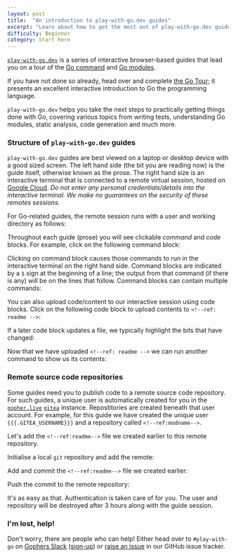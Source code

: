 ```yaml
---
layout: post
title:  "An introduction to play-with-go.dev guides"
excerpt: "Learn about how to get the most out of play-with-go.dev guides"
difficulty: Beginner
category: Start here
---
```


[`play-with-go.dev`](https://play-with-go.dev/) is a series of interactive browser-based guides that lead you on a tour
of the [Go command](https://golang.org/cmd/go/) and [Go modules](https://golang.org/ref/mod).

If you have not done so already, head over and complete [the Go Tour](https://tour.golang.org); it presents an excellent
interactive introduction to Go the programming language.

`play-with-go.dev` helps you take the next steps to practically getting things done with Go, covering various topics
from writing tests, understanding Go modules, static analysis, code generation and much more.

### Structure of `play-with-go.dev` guides

`play-with-go.dev` guides are best viewed on a laptop or desktop device with a good sized screen. The left hand side
(the bit you are reading now) is the guide itself, otherwise known as the prose. The right hand size is an interactive
terminal that is connected to a remote virtual session, hosted on [Google Cloud](https://cloud.google.com/). _Do not
enter any personal credentials/details into the interactive terminal. We make no guarantees on the security of these
remotes sessions._

For Go-related guides, the remote session runs with a user and working directory as follows:

<!--step: whoami-->

Throughout each guide (prose) you will see clickable _command_ and _code_ blocks. For example, click on the following
command block:

<!--step: echo_hello -->

Clicking on command block causes those commands to run in the interactive terminal on the right hand side. Command
blocks are indicated by a `$` sign at the beginning of a line; the output from that command (if there is any) will be on
the lines that follow. Command blocks can contain multiple commands:

<!--step: multiple_commands -->

You can also upload code/content to our interactive session using code blocks. Click on the following code block to
upload contents to `<!--ref: readme -->`:

<!--step: upload_readme -->

If a later code block updates a file, we typically highlight the bits that have changed:

<!--step: upload_readme_again -->

Now that we have uploaded `<!--ref: readme -->` we can run another command to show us its contents:

<!--step: cat_readme -->

### Remote source code repositories

Some guides need you to publish code to a remote source code repository. For such guides, a unique user is automatically
created for you in the [`gopher.live`](https://gopher.live) [`gitea`](https://gitea.io) instance. Repostitories are
created beneath that user account. For example, for this guide we have created the unique user `{{{.GITEA_USERNAME}}}`
and a repository called `<!--ref:modname-->`.

Let's add the `<!--ref:readme-->` file we created earlier to this remote repository.

Initialise a local `git` repository and add the remote:

<!--step: gitinit-->

Add and commit the `<!--ref:readme-->` file we created earlier:

<!--step: gitadd-->

Push the commit to the remote repository:

<!--step: gitpush-->

It's as easy as that. Authentication is taken care of for you. The user and repository will be destroyed after 3 hours
along with the guide session.


### I'm lost, help!

Don't worry, there are people who can help! Either head over to `#play-with-go` on [Gophers
Slack](https://gophers.slack.com/) ([sign-up](https://invite.slack.golangbridge.org/)) or [raise an
issue](https://github.com/play-with-go/play-with-go/issues/new?title=help:&labels=question) in our GitHub issue tracker.

